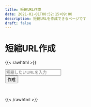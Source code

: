 ```yaml
---
title: 短縮URL作成
date: 2021-01-01T00:52:15+09:00
description: 短縮URLを作成できるページです
draft: false
---
```


# 短縮URL作成

{{< rawhtml >}}
<div style="max-width: 750px; margin: 10px auto">
  <form id="form">
    <div class="input-group">
      <input
        type="url"
        id="url"
        class="form-control"
        placeholder="短縮したいURLを入力"
        required
      />
      <div class="input-group-append">
        <input
          type="submit"
          class="btn btn-success"
          id="submit"
          value="作成"
        />
      </div>
    </div>
  </form>

  <br />

  <!-- ローディング -->
  <div id="loading" style="display: none">
    <div
      class="d-flex align-items-center justify-content-center"
    >
      <div class="spinner-border text-primary" role="status">
        <span class="sr-only">Loading...</span>
      </div>
    </div>
  </div>
  <!-- ローディング -->

  <!-- 結果 -->
  <div id="result" style="text-align: center; display: none">
    <div class="input-group">
      <input
        type="text"
        id="output"
        class="form-control"
        disabled
        placeholder="短縮URL"
      />
      <div class="input-group-append">
        <button id="copy" class="btn btn-primary" type="button">
          コピー
        </button>
      </div>
    </div>
  </div>
  <!-- 結果 -->
</div>

<script
  src="https://cdn.jsdelivr.net/npm/@popperjs/core@2.5.4/dist/umd/popper.min.js"
  integrity="sha384-q2kxQ16AaE6UbzuKqyBE9/u/KzioAlnx2maXQHiDX9d4/zp8Ok3f+M7DPm+Ib6IU"
  crossorigin="anonymous"
></script>
<script
  src="https://cdn.jsdelivr.net/npm/bootstrap@5.0.0-beta1/dist/js/bootstrap.min.js"
  integrity="sha384-pQQkAEnwaBkjpqZ8RU1fF1AKtTcHJwFl3pblpTlHXybJjHpMYo79HY3hIi4NKxyj"
  crossorigin="anonymous"
></script>

<script>
  // submit
  document.getElementById('submit').onclick = e => {
    const MY_DOMAIN = 'https://odbri1u2.page.link';
    const API_KEY = 'AIzaSyB8olQXWPvTu9nehgWClS7PZzRLKUrqEtw';

    if (!document.getElementById('form').checkValidity()) {
      return;
    }

    e.preventDefault();

    document.getElementById('result').style.display = 'none';
    document.getElementById('loading').style.display = 'block';

    // apiたたく
    fetch(
      'https://firebasedynamiclinks.googleapis.com/v1/shortLinks?key=' +
        API_KEY,
      {
        method: 'post',
        headers: {
          'Content-Type': 'application/json',
        },
        body: JSON.stringify({
          longDynamicLink:
            MY_DOMAIN + '/?link=' + document.getElementById('url').value,
          suffix: {
            option: 'SHORT',
          },
        }),
      }
    ).then(res => {
      res.json().then(json => {
        document.getElementById('output').value = json['shortLink'];
        document.getElementById('url').value = '';
        document.getElementById('result').style.display = 'block';
        document.getElementById('loading').style.display = 'none';
      });
    });
  };

  // copy
  document.getElementById('copy').onclick = () => {
    if (navigator.userAgent.match(/ipad|ipod|iphone/i)) {
      var txtPassword = document.getElementById("output");
      var range = document.createRange();
      range.selectNode(txtPassword);
      window.getSelection().addRange(range);
      document.execCommand('copy');
      alert("コピーしました。");
      return;
    }

    const listener = e => {
      e.clipboardData.setData(
        'text/plain',
        document.getElementById('output').value
      );

      e.preventDefault();
      document.removeEventListener('copy', listener);
      alert('コピーしました');
    };
    document.addEventListener('copy', listener);
    document.execCommand('copy');
  };
</script>
{{< /rawhtml >}}